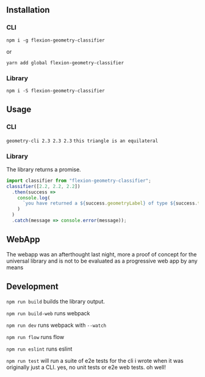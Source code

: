 ## Installation

### CLI

`npm i -g flexion-geometry-classifier`

or

`yarn add global flexion-geometry-classifier`

### Library

`npm i -S flexion-geometry-classifier`

## Usage

### CLI

`geometry-cli 2.3 2.3 2.3`
`this triangle is an equilateral`

### Library

The library returns a promise.

```js
import classifier from "flexion-geometry-classifier";
classifier([2.2, 2.2, 2.2])
  .then(success =>
    console.log(
      `you have returned a ${success.geometryLabel} of type ${success.type}`
    )
  )
  .catch(message => console.error(message));
```

## WebApp

The webapp was an afterthought last night, more a proof of concept for the universal library and is not to be evaluated as a progressive web app by any means

## Development

`npm run build` builds the library output.

`npm run build-web` runs webpack

`npm run dev` runs webpack with `--watch`

`npm run flow` runs flow

`npm run eslint` runs eslint

`npm run test` will run a suite of e2e tests for the cli i wrote when it was originally just a CLI. yes, no unit tests or e2e web tests. oh well!
